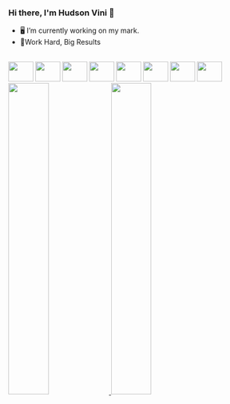 ### Hi there, I'm Hudson Vini 👋

- 🖥 I’m currently working on my mark.
-  🦾Work Hard, Big Results

<div style="display: inline_block""><br>  
  
  <img height="40" width="50" src="https://cdn.jsdelivr.net/gh/devicons/devicon@latest/icons/html5/html5-original.svg" />
          
  <img height="40" width="50" src="https://cdn.jsdelivr.net/gh/devicons/devicon@latest/icons/css3/css3-original.svg" />
          
  <img height="40" width="50" src="https://cdn.jsdelivr.net/gh/devicons/devicon@latest/icons/tailwindcss/tailwindcss-original.svg" />        
                
  <img height="40" width="50" src="https://cdn.jsdelivr.net/gh/devicons/devicon@latest/icons/javascript/javascript-plain.svg" />
          
  
  <img height="40" width="50" src="https://cdn.jsdelivr.net/gh/devicons/devicon@latest/icons/vuejs/vuejs-original-wordmark.svg" />
          
  <img height="40" width="50" src="https://cdn.jsdelivr.net/gh/devicons/devicon@latest/icons/react/react-original-wordmark.svg" />
          
  <img height="40" width="50" src="https://cdn.jsdelivr.net/gh/devicons/devicon@latest/icons/nextjs/nextjs-original.svg" />
  
  <img height="40" width="50" src="https://cdn.jsdelivr.net/gh/devicons/devicon@latest/icons/python/python-original.svg" />
          
</div>

<!--
<div height="150px" margin-bottom="20px" border-radius="20px">
    <img height="100%" width="100%" border-radius="20px" object-fit="cover" src="https://img.lovepik.com/background/20211021/large/lovepik-banner-background-of-science-and-technology-image_500452313.jpg"/>
</div>
-->
<div align="left">
  <a href="https://github.com/hudsonvini">
  <img  width="40%" src="https://github-readme-stats.vercel.app/api?username=hudsonvini&show_icons=true&include_all_commits=true&theme=algolia&bg_color=00000000&count_private=true"/>
  <img  width="40%" src="https://github-readme-stats.vercel.app/api/top-langs/?username=hudsonvini&layout=compact&langs_count=7&theme=algolia&bg_color=00000000"/>
</div>
